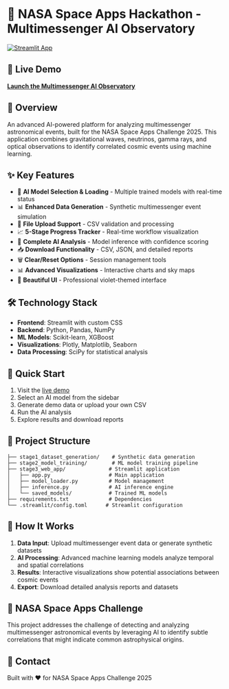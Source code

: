 # 🌌 NASA Space Apps Hackathon - Multimessenger AI Observatory

[![Streamlit App](https://static.streamlit.io/badges/streamlit_badge_black_white.svg)](https://share.streamlit.io/your-app-url)

## 🚀 Live Demo
**[Launch the Multimessenger AI Observatory](https://your-streamlit-cloud-url)**

## 🎯 Overview
An advanced AI-powered platform for analyzing multimessenger astronomical events, built for the NASA Space Apps Challenge 2025. This application combines gravitational waves, neutrinos, gamma rays, and optical observations to identify correlated cosmic events using machine learning.

## ✨ Key Features
- 🤖 **AI Model Selection & Loading** - Multiple trained models with real-time status
- 📊 **Enhanced Data Generation** - Synthetic multimessenger event simulation
- 📂 **File Upload Support** - CSV validation and processing
- 📈 **5-Stage Progress Tracker** - Real-time workflow visualization
- 🧠 **Complete AI Analysis** - Model inference with confidence scoring
- 📥 **Download Functionality** - CSV, JSON, and detailed reports
- 🗑️ **Clear/Reset Options** - Session management tools
- 📊 **Advanced Visualizations** - Interactive charts and sky maps
- 🎨 **Beautiful UI** - Professional violet-themed interface

## 🛠️ Technology Stack
- **Frontend**: Streamlit with custom CSS
- **Backend**: Python, Pandas, NumPy
- **ML Models**: Scikit-learn, XGBoost
- **Visualizations**: Plotly, Matplotlib, Seaborn
- **Data Processing**: SciPy for statistical analysis

## 🚀 Quick Start
1. Visit the [live demo](https://your-streamlit-cloud-url)
2. Select an AI model from the sidebar
3. Generate demo data or upload your own CSV
4. Run the AI analysis
5. Explore results and download reports

## 📁 Project Structure
```
├── stage1_dataset_generation/    # Synthetic data generation
├── stage2_model_training/        # ML model training pipeline
├── stage3_web_app/              # Streamlit application
│   ├── app.py                   # Main application
│   ├── model_loader.py          # Model management
│   ├── inference.py             # AI inference engine
│   └── saved_models/            # Trained ML models
├── requirements.txt             # Dependencies
└── .streamlit/config.toml      # Streamlit configuration
```

## 🧬 How It Works
1. **Data Input**: Upload multimessenger event data or generate synthetic datasets
2. **AI Processing**: Advanced machine learning models analyze temporal and spatial correlations
3. **Results**: Interactive visualizations show potential associations between cosmic events
4. **Export**: Download detailed analysis reports and datasets

## 🌟 NASA Space Apps Challenge
This project addresses the challenge of detecting and analyzing multimessenger astronomical events by leveraging AI to identify subtle correlations that might indicate common astrophysical origins.

## 📧 Contact
Built with ❤️ for NASA Space Apps Challenge 2025
